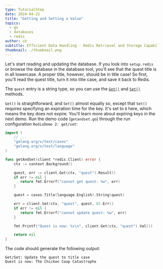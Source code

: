 ```yaml
---
type: TutorialStep
date: 2024-04-22
title: "Getting and Setting a Value"
topics:
  - go
  - databases
  - redis
author: cb
subtitle: Efficient Data Handling - Redis Retrieval and Storage Capabilities
thumbnail: ./thumbnail.png
---
```


Let's start reading and updating the database. If you look into `setup.redis` or browse the database in the database tool, you'll see that the quest title is in all lowercase. A proper title, however, should be in title case! So first, you'll read the quest title, turn it into title case, and save it back to Redis.

The `quest` entry is a string type, so you can use the [`Get()`](https://pkg.go.dev/github.com/redis/go-redis/v9#Client.Get) and [`Set()`](https://pkg.go.dev/github.com/redis/go-redis/v9#Client.Set) methods.

`Get()` is straightforward, and `Set()` almost equally so, except that `Set()` requires specifying an expiration time for the key. It's set to `0` here, which means the key does not expire. You'll learn more about expiring keys in the next demo. Run the demo code (`getandset.go`) through the run configuration `RedisDemo 2: get/set`:

```go
import (
    // ...
    "golang.org/x/text/cases"
    "golang.org/x/text/language"
)

func getAndSet(client *redis.Client) error {
    ctx := context.Background()

    quest, err := client.Get(ctx, "quest").Result()
    if err != nil {
       return fmt.Errorf("cannot get quest: %w", err)
    }

    quest = cases.Title(language.English).String(quest)

    err = client.Set(ctx, "quest", quest, 0).Err()
    if err != nil {
       return fmt.Errorf("cannot update quest: %w", err)
    }

    fmt.Printf("Quest is now: %s\n", client.Get(ctx, "quest").Val())

    return nil
}
```

The code should generate the following output:

```
Get/Set: Update the quest to title case
Quest is now: The Chicken Coop Catastrophe
```
